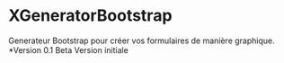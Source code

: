 # XGeneratorBootstrap
Generateur Bootstrap pour créer vos formulaires de manière graphique.
*Version 0.1 Beta
Version initiale 
